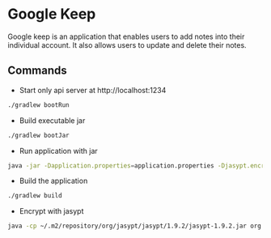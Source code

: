 # Google Keep
Google keep is an application that enables users to add notes into their individual account. It also allows users to update and delete their notes.

## Commands

- Start only api server at http://localhost:1234
```bash
./gradlew bootRun
```
- Build executable jar
```bash
./gradlew bootJar
```
- Run application with jar
```bash
java -jar -Dapplication.properties=application.properties -Djasypt.encryptor.password=dev-env-secret /build/libs/googlekeep-0.0.1-SNAPSHOT.jar
```
- Build the application
```bash
./gradlew build
```
- Encrypt with jasypt
```bash
java -cp ~/.m2/repository/org/jasypt/jasypt/1.9.2/jasypt-1.9.2.jar org.jasypt.intf.cli.JasyptPBEStringEncryptionCLI input=$data-to-encrypt password=$Set_password_to_decrypt algorithm=PBEWITHMD5ANDDES
```